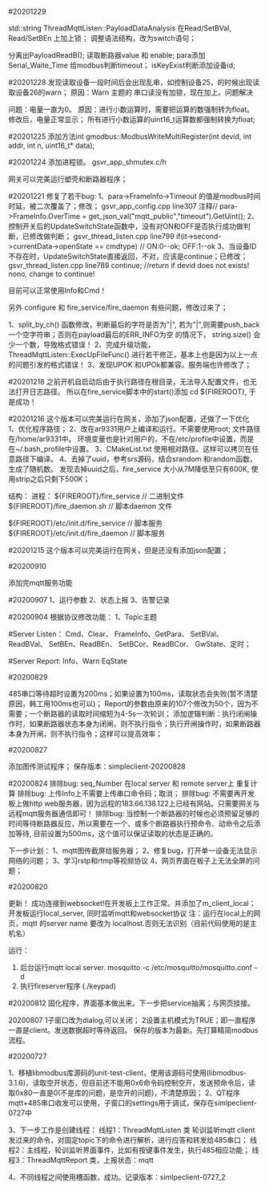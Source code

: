 #20201229

std::string ThreadMqttListen::PayloadDataAnalysis
在Read/SetBVal, Read/SetBEn 上加上锁；
调整语法结构，改为switch语句； 


分离出PayloadReadB(); 读取断路器value 和 enable;
para添加Serial_Waite_Time 给modbus判断timeout；
isKeyExist判断添加设备id;


#20201228
发现读取设备一段时间后会出现乱串，如控制设备25，的时候出现读取设备26的warn；
原因：Warn 主题的 串口读没有加锁，现在加上。问题解决

问题：电量一直为0。
原因：进行小数运算时，需要把运算的数强制转为float。修改后，电量正常显示；
所有进行小数运算的uint16_t运算数都强制转换为float;

#20201225
添加方法int gmodbus::ModbusWriteMultiRegister(int devid, int addr, int n, uint16_t* data);

#20201224
添加进程锁。
gsvr_app_shmutex.c/h

网关可以完美运行塑壳和断路器程序；

#20201221
修复了若干bug:
1、para->FrameInfo->Timeout 的值是modbus时间时延，被二次覆盖了；修改；
gsvr_app_config.cpp line307 注释//   para->FrameInfo.OverTime = get_json_val("mqtt_public","timeout").GetUint();
2、控制开关后的UpdateSwitchState函数中，没有对ON和OFF是否执行成功做判断，已修改做判断；
gsvr_thread_listen.cpp line799      if(it->second->currentData->openState == cmdtype)   // ON:0--ok; OFF:1--ok
3、当设备ID不存在时，UpdateSwitchState直接返回，不对，应该是continue；已修改；
gsvr_thread_listen.cpp line789     continue;   //return  if devid does not exists!   nono, change to continue!

目前可以正常使用Info和Cmd！


另外 configure  和  fire_service/fire_daemon 有些问题，修改过来了；


1、split_by_ch() 函数修改，判断最后的字符是否为"|", 若为"|",则需要push_back一个空字符串；否则在payload最后的ERR_INFO为空
的情况下， string.size() 会少一个数，导致格式错误！
2、完成升级功能，ThreadMqttListen::ExecUpFileFunc() 进行若干修正，基本上也是因为以上一点的问题引发的格式错误！
3、发现UPOK 和UPOk都兼容。服务端也许修改了；


#20201218
之前开机自启动后由于执行路径在根目录，无法导入配置文件，也无法打开日志路径。
所以在fire_service脚本中的start()添加 cd ${FIREROOT}, 于是成功！

#20201216
这个版本可以完美运行在网关，添加了json配置，还做了一下优化
1、优化程序路径；
2、改在ar9331用户上编译和运行。不需要使用root;  文件路径在/home/ar9331中。 环境变量也是针对用户的，不在/etc/profile中设置，而是在~/.bash_profile中设置。
3、CMakeList.txt 使用相对路径。这样可以拷贝在任意路径下编译。
4、去掉了uuid，参考srs源码，结合srandom 和random函数，生成了随机数。 发现去掉uuid之后，fire_service 大小从7M降低至只有600K,
使用strip之后只剩下500K；


结构：
进程：
${FIREROOT}/fire_service	// 二进制文件
${FIREROOT}/fire_daemon.sh  // 脚本daemon 文件

${FIREROOT}/etc/init.d/fire_service	// 脚本服务
${FIREROOT}/etc/init.d/fire_daemon  // 脚本服务






#20201215
这个版本可以完美运行在网关，但是还没有添加json配置；



#20200910

添加完mqtt服务功能

#20200907
1、运行参数
2、状态上报
3、告警记录



#20200904
根据协议修改功能：
1、Topic主题

#Server Listen：
Cmd、Clear、
FrameInfo、GetPara、
SetBVal、ReadBVal、
SetBEn、ReadBEn、
SetBCor、ReadBCor、
GwState、定时；


#Server Report:
Info、Warn
EqState




#20200829

485串口等待超时设置为200ms；如果设置为100ms，读取状态会失败(暂不清楚原因，韩工用100ms也可以)；
Report的参数由原来的107个修改为50个，因为不需要；一个断路器的读取时间缩短为4-5s一次轮训；
添加逻辑判断：执行闭闸操作时，如果断路器状态本身为闭闸，则不执行指令；执行开闸操作时，如果断路器本身为开闸，则不执行指令；这样可以提高效率；



#20200827

添加图传测试程序；
保存版本：simpleclient-20200828




#20200824
排除bug: seq_Number 在local server 和 remote server上 重复计算
排除bug: 上传Info上不需要上传串口命令码；取消；
排除bug: 不需要再开发板上做http web服务器，因为远程的183.66.138.122上已经有网站。只需要网关与远程mqtt服务器通信即可！
排除bug: 当控制一个断路器的时候也必须预留足够的时间等待断路器反应，所以需要在一个、或多个断路器执行预命令、动命令之后添加等待, 目前设置为500ms，这个值可以保证读取的状态是正确的。

下一步计划：
1、mqtt图传截屏给服务器；
2、修复bug，打开单一设备无法显示网络的问题；
3、学习rstp和rtmp等视频协议
4、网页界面在板子上无法全屏的问题；



#20200820

更新！
成功连接到websocket!在开发板上工作正常。并添加了m_client_local；
开发板运行local_server, 同时监听mqtt和websocket协议
注：运行在local上的网页，mqtt 的server name 要改为 localhost.否则无法识别（目前代码使用的是主机名）  

运行：
1. 后台运行mqtt local server.  mosquitto -c /etc/mosquitto/mosquitto.conf -d
2. 执行fireserver程序 (./keypad)


#20200812
固化程序，界面基本做出来。下一步把service抽离；与网页挂接。


20200807
1子窗口改为dialog,可以关闭；
2设置主机模式为TRUE；即一直程序一直是client。发送数据超时等待返回。
保存的版本为最新。先打算精简modbus流程。


#20200727

1、移植libmodbus库源码的unit-test-client，使用该源码可使用(libmodbus-3.1.6)，读取空开状态，但目前还不能用0x6命令码控制空开，发送预命令后，读取0x80一直是0(不是库的问题，是空开的问题)，不清楚原因；
2、QT程序 mqtt+485串口收发可以使用，子窗口的settings用于调试，保存在simlpeclient-0727中

3、下一步工作是创建线程：
线程1：ThreadMqttListen 类 轮训监听mqtt client发过来的命令，对固定topic下的命令进行解析，进行应答和转发给485串口；
线程2：主线程，轮训监听界面事件，比如有按键事件发生，执行485相应功能；
线程3：ThreadMqttReport 类，上报状态：mqtt


4、不同线程之间使用槽函数，成功。记录版本：simlpeclient-0727_2
